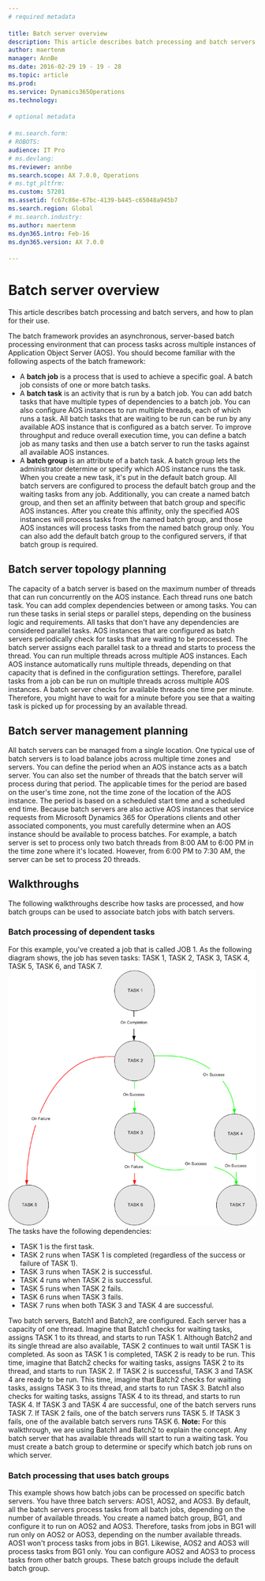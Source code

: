 ```yaml
---
# required metadata

title: Batch server overview
description: This article describes batch processing and batch servers, and how to plan for their use.
author: maertenm
manager: AnnBe
ms.date: 2016-02-29 19 - 19 - 28
ms.topic: article
ms.prod: 
ms.service: Dynamics365Operations
ms.technology: 

# optional metadata

# ms.search.form: 
# ROBOTS: 
audience: IT Pro
# ms.devlang: 
ms.reviewer: annbe
ms.search.scope: AX 7.0.0, Operations
# ms.tgt_pltfrm: 
ms.custom: 57201
ms.assetid: fc67c86e-67bc-4139-b445-c65048a945b7
ms.search.region: Global
# ms.search.industry: 
ms.author: maertenm
ms.dyn365.intro: Feb-16
ms.dyn365.version: AX 7.0.0

---
```


# Batch server overview

This article describes batch processing and batch servers, and how to plan for their use.

The batch framework provides an asynchronous, server-based batch processing environment that can process tasks across multiple instances of Application Object Server (AOS). You should become familiar with the following aspects of the batch framework:

-   A **batch job** is a process that is used to achieve a specific goal. A batch job consists of one or more batch tasks.
-   A **batch task** is an activity that is run by a batch job. You can add batch tasks that have multiple types of dependencies to a batch job. You can also configure AOS instances to run multiple threads, each of which runs a task. All batch tasks that are waiting to be run can be run by any available AOS instance that is configured as a batch server. To improve throughput and reduce overall execution time, you can define a batch job as many tasks and then use a batch server to run the tasks against all available AOS instances.
-   A **batch group** is an attribute of a batch task. A batch group lets the administrator determine or specify which AOS instance runs the task. When you create a new task, it's put in the default batch group. All batch servers are configured to process the default batch group and the waiting tasks from any job. Additionally, you can create a named batch group, and then set an affinity between that batch group and specific AOS instances. After you create this affinity, only the specified AOS instances will process tasks from the named batch group, and those AOS instances will process tasks from the named batch group only. You can also add the default batch group to the configured servers, if that batch group is required.

## Batch server topology planning
The capacity of a batch server is based on the maximum number of threads that can run concurrently on the AOS instance. Each thread runs one batch task. You can add complex dependencies between or among tasks. You can run these tasks in serial steps or parallel steps, depending on the business logic and requirements. All tasks that don't have any dependencies are considered parallel tasks. AOS instances that are configured as batch servers periodically check for tasks that are waiting to be processed. The batch server assigns each parallel task to a thread and starts to process the thread. You can run multiple threads across multiple AOS instances. Each AOS instance automatically runs multiple threads, depending on that capacity that is defined in the configuration settings. Therefore, parallel tasks from a job can be run on multiple threads across multiple AOS instances. A batch server checks for available threads one time per minute. Therefore, you might have to wait for a minute before you see that a waiting task is picked up for processing by an available thread.

## Batch server management planning
All batch servers can be managed from a single location. One typical use of batch servers is to load balance jobs across multiple time zones and servers. You can define the period when an AOS instance acts as a batch server. You can also set the number of threads that the batch server will process during that period. The applicable times for the period are based on the user's time zone, not the time zone of the location of the AOS instance. The period is based on a scheduled start time and a scheduled end time. Because batch servers are also active AOS instances that service requests from Microsoft Dynamics 365 for Operations clients and other associated components, you must carefully determine when an AOS instance should be available to process batches. For example, a batch server is set to process only two batch threads from 8:00 AM to 6:00 PM in the time zone where it's located. However, from 6:00 PM to 7:30 AM, the server can be set to process 20 threads.

## Walkthroughs
The following walkthroughs describe how tasks are processed, and how batch groups can be used to associate batch jobs with batch servers.

### Batch processing of dependent tasks

For this example, you've created a job that is called JOB 1. As the following diagram shows, the job has seven tasks: TASK 1, TASK 2, TASK 3, TASK 4, TASK 5, TASK 6, and TASK 7. ![A job that has dependent tasks](./media/batch_framework_programmability.gif) The tasks have the following dependencies:

-   TASK 1 is the first task.
-   TASK 2 runs when TASK 1 is completed (regardless of the success or failure of TASK 1).
-   TASK 3 runs when TASK 2 is successful.
-   TASK 4 runs when TASK 2 is successful.
-   TASK 5 runs when TASK 2 fails.
-   TASK 6 runs when TASK 3 fails.
-   TASK 7 runs when both TASK 3 and TASK 4 are successful.

Two batch servers, Batch1 and Batch2, are configured. Each server has a capacity of one thread. Imagine that Batch1 checks for waiting tasks, assigns TASK 1 to its thread, and starts to run TASK 1. Although Batch2 and its single thread are also available, TASK 2 continues to wait until TASK 1 is completed. As soon as TASK 1 is completed, TASK 2 is ready to be run. This time, imagine that Batch2 checks for waiting tasks, assigns TASK 2 to its thread, and starts to run TASK 2. If TASK 2 is successful, TASK 3 and TASK 4 are ready to be run. This time, imagine that Batch2 checks for waiting tasks, assigns TASK 3 to its thread, and starts to run TASK 3. Batch1 also checks for waiting tasks, assigns TASK 4 to its thread, and starts to run TASK 4. If TASK 3 and TASK 4 are successful, one of the batch servers runs TASK 7. If TASK 2 fails, one of the batch servers runs TASK 5. If TASK 3 fails, one of the available batch servers runs TASK 6. **Note:** For this walkthrough, we are using Batch1 and Batch2 to explain the concept. Any batch server that has available threads will start to run a waiting task. You must create a batch group to determine or specify which batch job runs on which server.

### Batch processing that uses batch groups

This example shows how batch jobs can be processed on specific batch servers. You have three batch servers: AOS1, AOS2, and AOS3. By default, all the batch servers process tasks from all batch jobs, depending on the number of available threads. You create a named batch group, BG1, and configure it to run on AOS2 and AOS3. Therefore, tasks from jobs in BG1 will run only on AOS2 or AOS3, depending on the number available threads. AOS1 won't process tasks from jobs in BG1. Likewise, AOS2 and AOS3 will process tasks from BG1 only. You can configure AOS2 and AOS3 to process tasks from other batch groups. These batch groups include the default batch group.

